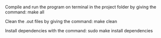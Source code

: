 Compile and run the program on terminal in the project folder by giving the command:
make all

Clean the .out files by giving the command:
make clean

Install dependencies with the command:
sudo make install dependencies




 
